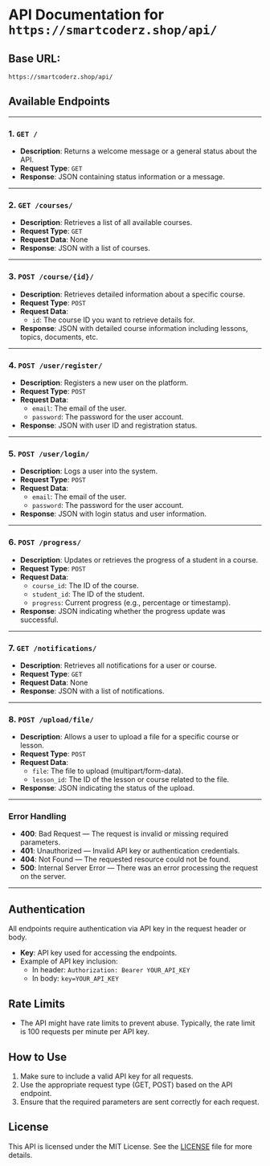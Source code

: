 # API Documentation for `https://smartcoderz.shop/api/`

## Base URL:
`https://smartcoderz.shop/api/`

## **Available Endpoints**

---

### **1. `GET /`**

- **Description**: Returns a welcome message or a general status about the API.
- **Request Type**: `GET`
- **Response**: JSON containing status information or a message.

---

### **2. `GET /courses/`**

- **Description**: Retrieves a list of all available courses.
- **Request Type**: `GET`
- **Request Data**: None
- **Response**: JSON with a list of courses.

---

### **3. `POST /course/{id}/`**

- **Description**: Retrieves detailed information about a specific course.
- **Request Type**: `POST`
- **Request Data**: 
    - `id`: The course ID you want to retrieve details for.
- **Response**: JSON with detailed course information including lessons, topics, documents, etc.

---

### **4. `POST /user/register/`**

- **Description**: Registers a new user on the platform.
- **Request Type**: `POST`
- **Request Data**:
    - `email`: The email of the user.
    - `password`: The password for the user account.
- **Response**: JSON with user ID and registration status.

---

### **5. `POST /user/login/`**

- **Description**: Logs a user into the system.
- **Request Type**: `POST`
- **Request Data**:
    - `email`: The email of the user.
    - `password`: The password for the user account.
- **Response**: JSON with login status and user information.

---

### **6. `POST /progress/`**

- **Description**: Updates or retrieves the progress of a student in a course.
- **Request Type**: `POST`
- **Request Data**:
    - `course_id`: The ID of the course.
    - `student_id`: The ID of the student.
    - `progress`: Current progress (e.g., percentage or timestamp).
- **Response**: JSON indicating whether the progress update was successful.

---

### **7. `GET /notifications/`**

- **Description**: Retrieves all notifications for a user or course.
- **Request Type**: `GET`
- **Request Data**: None
- **Response**: JSON with a list of notifications.

---

### **8. `POST /upload/file/`**

- **Description**: Allows a user to upload a file for a specific course or lesson.
- **Request Type**: `POST`
- **Request Data**:
    - `file`: The file to upload (multipart/form-data).
    - `lesson_id`: The ID of the lesson or course related to the file.
- **Response**: JSON indicating the status of the upload.

---

### **Error Handling**

- **400**: Bad Request — The request is invalid or missing required parameters.
- **401**: Unauthorized — Invalid API key or authentication credentials.
- **404**: Not Found — The requested resource could not be found.
- **500**: Internal Server Error — There was an error processing the request on the server.

---

## **Authentication**

All endpoints require authentication via API key in the request header or body.

- **Key**: API key used for accessing the endpoints.
- Example of API key inclusion: 
  - In header: `Authorization: Bearer YOUR_API_KEY`
  - In body: `key=YOUR_API_KEY`

## **Rate Limits**

- The API might have rate limits to prevent abuse. Typically, the rate limit is 100 requests per minute per API key.

## **How to Use**

1. Make sure to include a valid API key for all requests.
2. Use the appropriate request type (GET, POST) based on the API endpoint.
3. Ensure that the required parameters are sent correctly for each request.

## **License**

This API is licensed under the MIT License. See the [LICENSE](LICENSE) file for more details.
